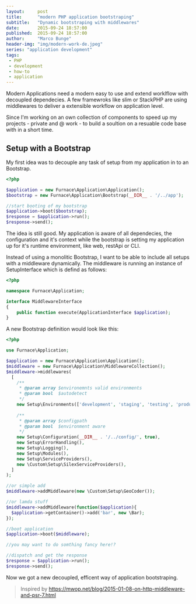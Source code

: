 ```yaml
---
layout:     post
title:      "modern PHP application bootstraping"
subtitle:   "Dynamic bootstraping with middlewares"
date:       2015-09-24 18:57:00
published:  2015-09-24 18:57:00
author:     "Marco Bunge"
header-img: "img/modern-work-de.jpeg"
series: "application development"
tags:
 - PHP
 - development
 - how-to
 - application
---
```


Modern Applications need a modern easy to use and extend worklflow with decoupled dependecies. A few framewroks like slim or StackPHP are using middlewares to deliver a extensible workflow on application level.

Since I'm working on an own collection of components to speed up my projects - private and @ work - to build a soultion on a resuable code base with in a short time.

## Setup with a Bootstrap

My first idea was to decouple any task of setup from my application in to an Bootstrap.

```php
<?php

$application = new Furnace\Application\Application();
$bootstrap = new Furnace\Application\Bootstrap(__DIR__ . '/../app');

//start booting of my bootstrap
$application->boot($bootstrap);
$response = $application->run();
$response->send();
```

The idea is still good. My application is aware of all dependecies, the configuration and it's context while the bootstrap is setting my application up for it's runtime environment, like web, restApi or CLI.

Instead of using a monolitic Bootstrap, I want to be able to include all setups with a middleware dynamically. The middleware is running an instance of SetupInterface which is defind as follows:

```php
<?php

namespace Furnace\Application;

interface MiddlewareInterface
{
    public function execute(ApplicationInterface $application);
}

```

A new Bootstrap definition would look like this:

```php
<?php

use Furnace\Application;

$application = new Furnace\Application\Application();
$middleware = new Furnace\Application\MiddlewareCollection();
$middleware->middlewares(
  [
    /**
     * @param array $environemnts valid environments
     * @param bool  $autodetect 
     */
    new Setup\Environments(['development', 'staging', 'testing', 'production'], true),
    
    /**
     * @param array $configpath
     * @param bool  $environment aware 
     */
    new Setup\Configuration(__DIR__ . '/../config/', true),
    new Setup\ErrorHandling(),
    new Setup\Logging(),
    new Setup\Modules(),
    new Setup\ServiceProviders(),
    new \Custom\Setup\SilexServiceProviders(),
  ]
);

//or simple add
$middleware->addMiddleware(new \Custom\Setup\GeoCoder());

//or lamda stuff
$middleware->addMiddleware(function($application){
  $application->getContainer()->add('bar', new \Bar);
});

//boot application
$application->boot($middleware);

//you may want to do somthing fancy here!?

//dispatch and get the response
$response = $application->run();
$response->send();
```

Now we got a new decoupled, efficent way of application bootstraping.

> Inspired by https://mwop.net/blog/2015-01-08-on-http-middleware-and-psr-7.html

